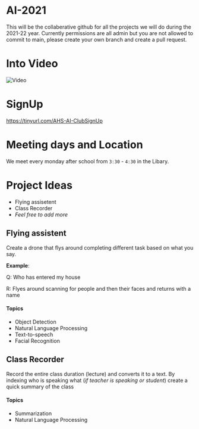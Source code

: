 # AI-2021

This will be the collaberative github for all the projects we will do during the 2021-22 year. Currently permissions are all admin but you are not allowed to commit to main, please create your own branch and create a pull request. 

# Into Video
![Video](https://github.com/Artifical-Intelligence-AHS/ai-21/blob/main/introVideo.gif?raw=true)

# SignUp
https://tinyurl.com/AHS-AI-ClubSignUp
# Meeting days and Location
We meet every monday after school from `3:30` - `4:30` in the Libary. 

# Project Ideas
- Flying assisetent
- Class Recorder
- *Feel free to add more*

## Flying assistent

Create a drone that flys around completing different task based on what you say. 

**Example**: 

Q: Who has entered my house

R: Flyes around scanning for people and then their faces and returns with a name
#### Topics
- Object Detection
- Natural Language Processing
- Text-to-speech
- Facial Recognition

## Class Recorder

Record the entire class duration (lecture) and converts it to a text. By indexing who is speaking what (*if teacher is speaking or student*) create a quick summary of the class

#### Topics
- Summarization
- Natural Language Processing